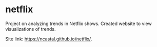 # netflix
Project on analyzing trends in Netflix shows.  Created website to view visualizations of trends.

Site link: https://ncastal.github.io/netflix/.
